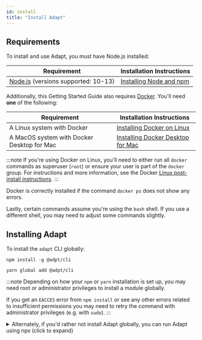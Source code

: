 ```yaml
---
id: install
title: "Install Adapt"
---
```


<!-- DOCTOC SKIP -->

## Requirements

To install and use Adapt, you must have Node.js installed:

| Requirement | Installation Instructions |
| --- | --- |
| [Node.js](https://nodejs.org) (versions supported: 10-13) | [Installing Node and npm](../user/install/requirements.md#nodejs-with-npm) |

Additionally, this Getting Started Guide also requires [Docker](https://docker.com).
You'll need **one** of the following:

| Requirement | Installation Instructions |
| --- | --- |
| A Linux system with Docker | [Installing Docker on Linux](https://docs.docker.com/install/#server) |
| A MacOS system with Docker Desktop for Mac | [Installing Docker Desktop for Mac](https://docs.docker.com/docker-for-mac/install/) |

:::note
If you're using Docker on Linux, you'll need to either run all `docker` commands as superuser (`root`) or ensure your user is part of the `docker` group.
For instructions and more information, see the Docker [Linux post-install instructions](https://docs.docker.com/install/linux/linux-postinstall/).
:::

Docker is correctly installed if the command `docker ps` does not show any errors.

Lastly, certain commands assume you're using the `bash` shell.
If you use a different shell, you may need to adjust some commands slightly.

## Installing Adapt

To install the `adapt` CLI globally:

<!-- doctest command -->
<!--DOCUSAURUS_CODE_TABS-->
<!--npm-->

```console
npm install -g @adpt/cli
```

<!--yarn-->

```console
yarn global add @adpt/cli
```

<!--END_DOCUSAURUS_CODE_TABS-->

<!-- doctest output { matchRegex: "\\+ @adpt/cli@" } -->

:::note
Depending on how your `npm` or `yarn` installation is set up, you may need root or administrator privileges to install a module globally.

If you get an `EACCES` error from `npm install` or see any other errors related to insufficient permissions you may need to retry the command with administrator privileges (e.g. with `sudo`).
:::

<details>
<summary>Alternately, if you'd rather not install Adapt globally, you can run Adapt using npx (click to expand)</summary>

As an alternative to installing `adapt` globally, you can use `npx` instead.
To use Adapt via `npx`, any time you see an `adapt` CLI command in this guide, simply substitute `npx @adpt/cli` instead of `adapt`.
For example, if this guide asks you to run this command:

```console
adapt new blank
```

You would instead type:

```console
npx @adpt/cli new blank
```

The rest of this guide will assume you have installed `adapt` globally using `npm install -g`.
</details>
